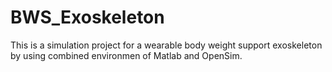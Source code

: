 # BWS_Exoskeleton
This is a simulation project for a wearable body weight support exoskeleton by using combined environmen of Matlab and OpenSim.

